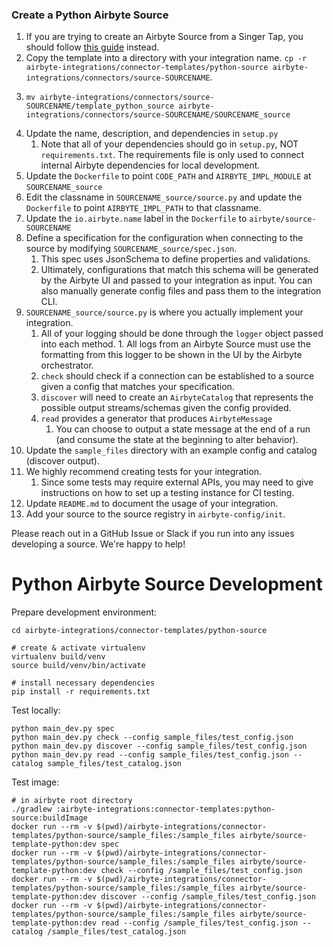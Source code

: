 ### Create a Python Airbyte Source
1. If you are trying to create an Airbyte Source from a Singer Tap, you should follow [this guide](https://github.com/airbytehq/airbyte/blob/master/airbyte-integrations/connector-templates/singer-source/README.md) instead.
1. Copy the template into a directory with your integration name. `cp -r airbyte-integrations/connector-templates/python-source airbyte-integrations/connectors/source-SOURCENAME`.
1. ```
   mv airbyte-integrations/connectors/source-SOURCENAME/template_python_source airbyte-integrations/connectors/source-SOURCENAME/SOURCENAME_source
   ``` 
1. Update the name, description, and dependencies in `setup.py`
    1. Note that all of your dependencies should go in `setup.py`, NOT `requirements.txt`. The requirements file is only used to connect internal Airbyte dependencies for local development. 
1. Update the `Dockerfile` to point `CODE_PATH` and `AIRBYTE_IMPL_MODULE` at `SOURCENAME_source`
1. Edit the classname in `SOURCENAME_source/source.py` and update the `Dockerfile` to point `AIRBYTE_IMPL_PATH` to that classname.
1. Update the `io.airbyte.name` label in the `Dockerfile` to `airbyte/source-SOURCENAME`
1. Define a specification for the configuration when connecting to the source by modifying `SOURCENAME_source/spec.json`.
    1. This spec uses JsonSchema to define properties and validations.
    1. Ultimately, configurations that match this schema will be generated by the Airbyte UI and passed to your integration as input. You can also manually generate config files and pass them to the integration CLI.
1. `SOURCENAME_source/source.py` is where you actually implement your integration.
    1. All of your logging should be done through the `logger` object passed into each method.
           1. All logs from an Airbyte Source must use the formatting from this logger to be shown in the UI by the Airbyte orchestrator.
    1. `check` should check if a connection can be established to a source given a config that matches your specification.
    1. `discover` will need to create an `AirbyteCatalog` that represents the possible output streams/schemas given the config provided.
    1. `read` provides a generator that produces `AirbyteMessage`
        1. You can choose to output a state message at the end of a run (and consume the state at the beginning to alter behavior).
1. Update the `sample_files` directory with an example config and catalog (discover output).
1. We highly recommend creating tests for your integration. 
    1. Since some tests may require external APIs, you may need to give instructions on how to set up a testing instance for CI testing.
1. Update `README.md` to document the usage of your integration. 
1. Add your source to the source registry in `airbyte-config/init`.

Please reach out in a GitHub Issue or Slack if you run into any issues developing a source. We're happy to help!

# Python Airbyte Source Development

Prepare development environment:
```
cd airbyte-integrations/connector-templates/python-source

# create & activate virtualenv
virtualenv build/venv
source build/venv/bin/activate

# install necessary dependencies
pip install -r requirements.txt
```

Test locally:
```
python main_dev.py spec
python main_dev.py check --config sample_files/test_config.json
python main_dev.py discover --config sample_files/test_config.json
python main_dev.py read --config sample_files/test_config.json --catalog sample_files/test_catalog.json
```

Test image:
```
# in airbyte root directory
./gradlew :airbyte-integrations:connector-templates:python-source:buildImage
docker run --rm -v $(pwd)/airbyte-integrations/connector-templates/python-source/sample_files:/sample_files airbyte/source-template-python:dev spec
docker run --rm -v $(pwd)/airbyte-integrations/connector-templates/python-source/sample_files:/sample_files airbyte/source-template-python:dev check --config /sample_files/test_config.json
docker run --rm -v $(pwd)/airbyte-integrations/connector-templates/python-source/sample_files:/sample_files airbyte/source-template-python:dev discover --config /sample_files/test_config.json
docker run --rm -v $(pwd)/airbyte-integrations/connector-templates/python-source/sample_files:/sample_files airbyte/source-template-python:dev read --config /sample_files/test_config.json --catalog /sample_files/test_catalog.json
```
